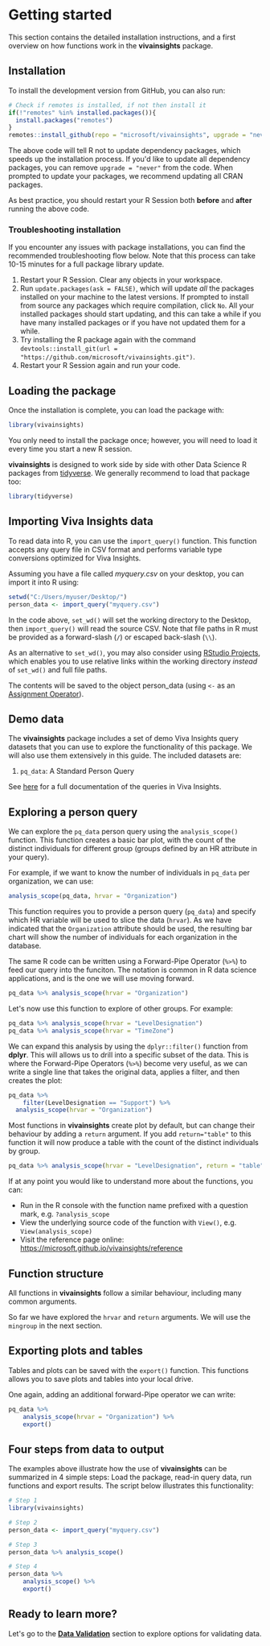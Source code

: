 # Getting started
This section contains the detailed installation instructions, and a first overview on how functions work in the **vivainsights** package. 

## Installation

To install the development version from GitHub, you can also run:

```R
# Check if remotes is installed, if not then install it
if(!"remotes" %in% installed.packages()){
  install.packages("remotes")
}
remotes::install_github(repo = "microsoft/vivainsights", upgrade = "never")

```

The above code will tell R not to update dependency packages, which speeds up the installation process. If you'd like to update all dependency packages, you can remove `upgrade = "never"` from the code.  When prompted to update your packages, we recommend updating all CRAN packages.

As best practice, you should restart your R Session both **before** and **after** running the above code. 

### Troubleshooting installation

If you encounter any issues with package installations, you can find the recommended troubleshooting flow below. Note that this process can take 10-15 minutes for a full package library update.

1. Restart your R Session. Clear any objects in your workspace.
2. Run `update.packages(ask = FALSE)`, which will update _all_ the packages installed on your machine to the latest versions. If prompted to install from source any packages which require compilation, click `No`. All your installed packages should start updating, and this can take a while if you have many installed packages or if you have not updated them for a while.
3. Try installing the R package again with the command `devtools::install_git(url = "https://github.com/microsoft/vivainsights.git")`.
4. Restart your R Session again and run your code.

## Loading the package

Once the installation is complete, you can load the package with:

```R
library(vivainsights)
```

You only need to install the package once; however, you will need to load it every time you start a new R session. 

**vivainsights** is designed to work side by side with other Data Science R packages from [tidyverse](https://www.tidyverse.org/). We generally recommend to load that package too:

```R
library(tidyverse)
```

## Importing Viva Insights data

To read data into R, you can use the `import_query()` function. This function accepts any query file in CSV format and performs variable type conversions optimized for Viva Insights.

Assuming you have a file called *myquery.csv* on your desktop, you can import it into R using:

```R
setwd("C:/Users/myuser/Desktop/")
person_data <- import_query("myquery.csv") 
```

In the code above, `set_wd()` will  set the working directory to the Desktop, then `import_query()` will read the source CSV. Note that file paths in R must be provided as a forward-slash (`/`) or escaped back-slash (`\\`). 

As an alternative to `set_wd()`, you may also consider using [RStudio Projects](https://martinctc.github.io/blog/rstudio-projects-and-working-directories-a-beginner's-guide/), which enables you to use relative links within the working directory _instead_ of `set_wd()` and full file paths.

The contents will be saved to the object person_data (using `<-` as an [Assignment Operator](https://stat.ethz.ch/R-manual/R-devel/library/base/html/assignOps.html)).

## Demo data

The **vivainsights** package includes a set of demo Viva Insights query datasets that you can use to explore the functionality of this package. We will also use them extensively in this guide. The included datasets are:

1. `pq_data`: A Standard Person Query

See [here](https://docs.microsoft.com/en-us/Workplace-Analytics/tutorials/query-basics) for a full documentation of the queries in Viva Insights.

## Exploring a person query 

We can explore the `pq_data` person query using the `analysis_scope()` function. This function creates a basic bar plot, with the count of the distinct individuals for different group (groups defined by an HR attribute in your query).  

For example, if we want to know the number of individuals in `pq_data` per organization, we can use:

```R
analysis_scope(pq_data, hrvar = "Organization")
```

This function requires you to provide a person query (`pq_data`) and specify which HR variable will be used to slice the data (`hrvar`). As we have indicated that the `Organization` attribute should be used, the resulting bar chart will show the number of individuals for each organization in the database.

The same R code can be written using a Forward-Pipe Operator (`%>%`) to feed our query into the funciton. The notation is common in R data science applications, and is the one we will use moving forward. 


```R
pq_data %>% analysis_scope(hrvar = "Organization") 
```

Let's now use this function to explore of other groups. For example:

```R
pq_data %>% analysis_scope(hrvar = "LevelDesignation")
pq_data %>% analysis_scope(hrvar = "TimeZone")
```

We can expand this analysis by using the `dplyr::filter()` function from **dplyr**. This will allows us to drill into a specific subset of the data. This is where the Forward-Pipe Operators (`%>%`) become very useful, as we can write a single line that takes the original data, applies a filter, and then creates the plot:

```R
pq_data %>%
	filter(LevelDesignation == "Support") %>%
  analysis_scope(hrvar = "Organization")
```

Most functions in **vivainsights** create plot by default, but can change their behaviour by adding a `return` argument. If you add `return="table"` to this function it will now produce a table with the count of the distinct individuals by group.

```R
pq_data %>% analysis_scope(hrvar = "LevelDesignation", return = "table")
```

If at any point you would like to understand more about the functions, you can:

- Run in the R console with the function name prefixed with a question mark, e.g. `?analysis_scope`
- View the underlying source code of the function with `View()`,  e.g. `View(analysis_scope)`
- Visit the reference page online: <https://microsoft.github.io/vivainsights/reference>



## Function structure

All functions in **vivainsights** follow a similar behaviour, including many common arguments. 

So far we have explored the `hrvar` and `return` arguments. We will use the `mingroup` in the next section. 

## Exporting plots and tables
Tables and plots can be saved with the `export()` function. This functions allows you to save plots and tables into your local drive.

One again, adding an additional forward-Pipe operator we can write:

```R
pq_data %>%
	analysis_scope(hrvar = "Organization") %>%
	export()

```

## Four steps from data to output

The examples above illustrate how the use of **vivainsights** can be summarized in 4 simple steps: Load the package, read-in query data, run functions and export results. The script below illustrates this functionality:

```R
# Step 1
library(vivainsights) 

# Step 2
person_data <- import_query("myquery.csv") 

# Step 3
person_data %>% analysis_scope() 

# Step 4
person_data %>%
	analysis_scope() %>%
	export()

```

## Ready to learn more?

Let's go to the [**Data Validation**](analyst_guide_data_validation.html) section to explore options for validating data.
